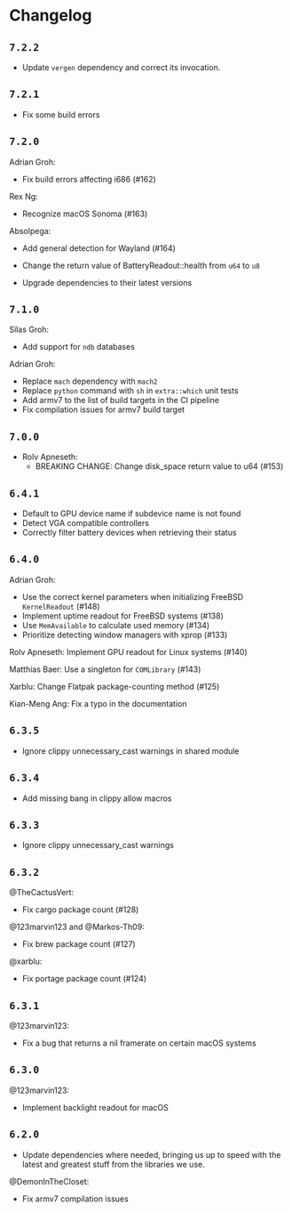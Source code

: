 # Changelog

## `7.2.2`

- Update `vergen` dependency and correct its invocation.

## `7.2.1`

- Fix some build errors

## `7.2.0`

Adrian Groh:
- Fix build errors affecting i686 (#162)

Rex Ng:
- Recognize macOS Sonoma (#163)

Absolpega:
- Add general detection for Wayland (#164)

- Change the return value of BatteryReadout::health from `u64` to `u8`
- Upgrade dependencies to their latest versions

## `7.1.0`

Silas Groh:
  - Add support for `ndb` databases

Adrian Groh:
  - Replace `mach` dependency with `mach2`
  - Replace `python` command with `sh` in `extra::which` unit tests
  - Add armv7 to the list of build targets in the CI pipeline
  - Fix compilation issues for armv7 build target

## `7.0.0`

- Rolv Apneseth:
  - BREAKING CHANGE: Change disk_space return value to u64 (#153)

## `6.4.1`

- Default to GPU device name if subdevice name is not found
- Detect VGA compatible controllers
- Correctly filter battery devices when retrieving their status

## `6.4.0`

Adrian Groh:
  - Use the correct kernel parameters when initializing FreeBSD `KernelReadout` (#148)
  - Implement uptime readout for FreeBSD systems (#138)
  - Use `MemAvailable` to calculate used memory (#134)
  - Prioritize detecting window managers with xprop (#133)

Rolv Apneseth: Implement GPU readout for Linux systems (#140)

Matthias Baer: Use a singleton for `COMLibrary` (#143)

Xarblu: Change Flatpak package-counting method (#125)

Kian-Meng Ang: Fix a typo in the documentation

## `6.3.5`

- Ignore clippy unnecessary_cast warnings in shared module

## `6.3.4`

- Add missing bang in clippy allow macros

## `6.3.3`

- Ignore clippy unnecessary_cast warnings

## `6.3.2`

@TheCactusVert:
- Fix cargo package count (#128)

@123marvin123 and @Markos-Th09:
- Fix brew package count (#127)

@xarblu:
- Fix portage package count (#124)

## `6.3.1`

@123marvin123:
- Fix a bug that returns a nil framerate on certain macOS systems

## `6.3.0`

@123marvin123:
- Implement backlight readout for macOS

## `6.2.0`

- Update dependencies where needed, bringing us up to speed with the
  latest and greatest stuff from the libraries we use.

@DemonInTheCloset:
- Fix armv7 compilation issues
